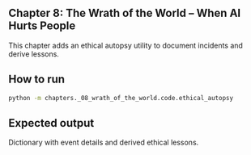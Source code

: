 Chapter 8: The Wrath of the World – When AI Hurts People
--------------------------------------------------------

This chapter adds an ethical autopsy utility to document incidents and derive lessons.

How to run
----------
```bash
python -m chapters._08_wrath_of_the_world.code.ethical_autopsy
```

Expected output
---------------
Dictionary with event details and derived ethical lessons.


